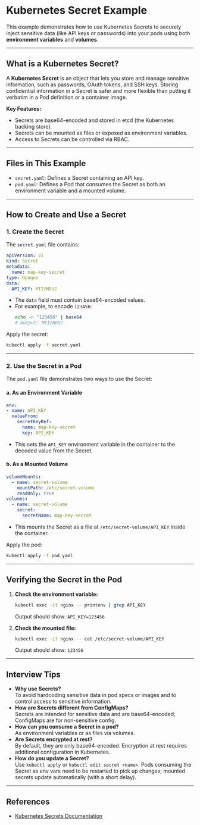 # Kubernetes Secret Example

This example demonstrates how to use Kubernetes Secrets to securely inject sensitive data (like API keys or passwords) into your pods using both **environment variables** and **volumes**.

---

## What is a Kubernetes Secret?

A **Kubernetes Secret** is an object that lets you store and manage sensitive information, such as passwords, OAuth tokens, and SSH keys. Storing confidential information in a Secret is safer and more flexible than putting it verbatim in a Pod definition or a container image.

**Key Features:**
- Secrets are base64-encoded and stored in etcd (the Kubernetes backing store).
- Secrets can be mounted as files or exposed as environment variables.
- Access to Secrets can be controlled via RBAC.

---

## Files in This Example

- `secret.yaml`: Defines a Secret containing an API key.
- `pod.yaml`: Defines a Pod that consumes the Secret as both an environment variable and a mounted volume.

---

## How to Create and Use a Secret

### 1. Create the Secret

The `secret.yaml` file contains:

```yaml
apiVersion: v1
kind: Secret
metadata:
  name: map-key-secret
type: Opaque
data:
  API_KEY: MTIzNDU2
```

- The `data` field must contain base64-encoded values.
- For example, to encode `123456`:
  ```sh
  echo -n "123456" | base64
  # Output: MTIzNDU2
  ```

Apply the secret:
```sh
kubectl apply -f secret.yaml
```

---

### 2. Use the Secret in a Pod

The `pod.yaml` file demonstrates two ways to use the Secret:

#### a. As an Environment Variable

```yaml
env:
- name: API_KEY
  valueFrom:
    secretKeyRef:
      name: map-key-secret
      key: API_KEY
```
- This sets the `API_KEY` environment variable in the container to the decoded value from the Secret.

#### b. As a Mounted Volume

```yaml
volumeMounts:
  - name: secret-volume
    mountPath: /etc/secret-volume
    readOnly: true
volumes:
  - name: secret-volume
    secret:
      secretName: map-key-secret
```
- This mounts the Secret as a file at `/etc/secret-volume/API_KEY` inside the container.

Apply the pod:
```sh
kubectl apply -f pod.yaml
```

---

## Verifying the Secret in the Pod

1. **Check the environment variable:**
   ```sh
   kubectl exec -it nginx -- printenv | grep API_KEY
   ```
   Output should show: `API_KEY=123456`

2. **Check the mounted file:**
   ```sh
   kubectl exec -it nginx -- cat /etc/secret-volume/API_KEY
   ```
   Output should show: `123456`

---

## Interview Tips

- **Why use Secrets?**  
  To avoid hardcoding sensitive data in pod specs or images and to control access to sensitive information.
- **How are Secrets different from ConfigMaps?**  
  Secrets are intended for sensitive data and are base64-encoded; ConfigMaps are for non-sensitive config.
- **How can you consume a Secret in a pod?**  
  As environment variables or as files via volumes.
- **Are Secrets encrypted at rest?**  
  By default, they are only base64-encoded. Encryption at rest requires additional configuration in Kubernetes.
- **How do you update a Secret?**  
  Use `kubectl apply` or `kubectl edit secret <name>`. Pods consuming the Secret as env vars need to be restarted to pick up changes; mounted secrets update automatically (with a short delay).

---

## References

- [Kubernetes Secrets Documentation](https://kubernetes.io/docs/concepts/configuration/secret/)